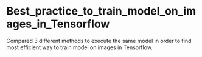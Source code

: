 # Best_practice_to_train_model_on_images_in_Tensorflow
Compared 3 different methods to execute the same model in order to find most efficient way to train model on images in Tensorflow.
